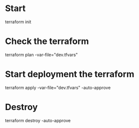 # Start
terraform init
# Check the terraform
terraform plan -var-file="dev.tfvars"
# Start deployment the terraform
terraform apply -var-file="dev.tfvars" -auto-approve
# Destroy
terraform destroy -auto-approve

#####